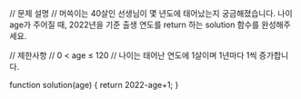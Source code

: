 // 문제 설명
// 머쓱이는 40살인 선생님이 몇 년도에 태어났는지 궁금해졌습니다. 나이 age가 주어질 때, 2022년을 기준 출생 연도를 return 하는 solution 함수를 완성해주세요.

// 제한사항
// 0 < age ≤ 120
// 나이는 태어난 연도에 1살이며 1년마다 1씩 증가합니다.

function solution(age) {
    return 2022-age+1;
}
